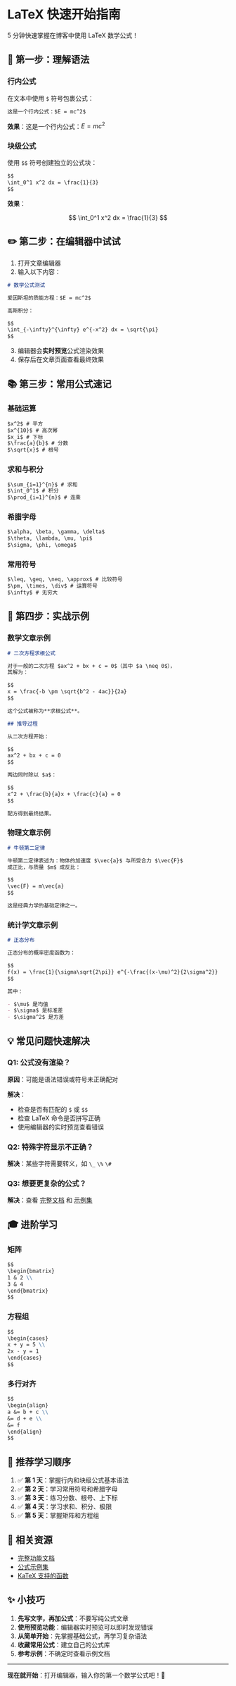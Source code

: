 # LaTeX 快速开始指南

5 分钟快速掌握在博客中使用 LaTeX 数学公式！

## 🚀 第一步：理解语法

### 行内公式

在文本中使用 `$` 符号包裹公式：

```markdown
这是一个行内公式：$E = mc^2$
```

**效果**：这是一个行内公式：$E = mc^2$

### 块级公式

使用 `$$` 符号创建独立的公式块：

```markdown
$$
\int_0^1 x^2 dx = \frac{1}{3}
$$
```

**效果**：

$$
\int_0^1 x^2 dx = \frac{1}{3}
$$

## ✏️ 第二步：在编辑器中试试

1. 打开文章编辑器
2. 输入以下内容：

```markdown
# 数学公式测试

爱因斯坦的质能方程：$E = mc^2$

高斯积分：

$$
\int_{-\infty}^{\infty} e^{-x^2} dx = \sqrt{\pi}
$$
```

3. 编辑器会**实时预览**公式渲染效果
4. 保存后在文章页面查看最终效果

## 📚 第三步：常用公式速记

### 基础运算

```markdown
$x^2$ # 平方
$x^{10}$ # 高次幂
$x_i$ # 下标
$\frac{a}{b}$ # 分数
$\sqrt{x}$ # 根号
```

### 求和与积分

```markdown
$\sum_{i=1}^{n}$ # 求和
$\int_0^1$ # 积分
$\prod_{i=1}^{n}$ # 连乘
```

### 希腊字母

```markdown
$\alpha, \beta, \gamma, \delta$
$\theta, \lambda, \mu, \pi$
$\sigma, \phi, \omega$
```

### 常用符号

```markdown
$\leq, \geq, \neq, \approx$ # 比较符号
$\pm, \times, \div$ # 运算符号
$\infty$ # 无穷大
```

## 🎯 第四步：实战示例

### 数学文章示例

```markdown
# 二次方程求根公式

对于一般的二次方程 $ax^2 + bx + c = 0$（其中 $a \neq 0$），
其解为：

$$
x = \frac{-b \pm \sqrt{b^2 - 4ac}}{2a}
$$

这个公式被称为**求根公式**。

## 推导过程

从二次方程开始：

$$
ax^2 + bx + c = 0
$$

两边同时除以 $a$：

$$
x^2 + \frac{b}{a}x + \frac{c}{a} = 0
$$

配方得到最终结果。
```

### 物理文章示例

```markdown
# 牛顿第二定律

牛顿第二定律表述为：物体的加速度 $\vec{a}$ 与所受合力 $\vec{F}$
成正比，与质量 $m$ 成反比：

$$
\vec{F} = m\vec{a}
$$

这是经典力学的基础定律之一。
```

### 统计学文章示例

```markdown
# 正态分布

正态分布的概率密度函数为：

$$
f(x) = \frac{1}{\sigma\sqrt{2\pi}} e^{-\frac{(x-\mu)^2}{2\sigma^2}}
$$

其中：

- $\mu$ 是均值
- $\sigma$ 是标准差
- $\sigma^2$ 是方差
```

## 💡 常见问题快速解决

### Q1: 公式没有渲染？

**原因**：可能是语法错误或符号未正确配对

**解决**：

- 检查是否有匹配的 `$` 或 `$$`
- 检查 LaTeX 命令是否拼写正确
- 使用编辑器的实时预览查看错误

### Q2: 特殊字符显示不正确？

**解决**：某些字符需要转义，如 `\_` `\%` `\#`

### Q3: 想要更复杂的公式？

**解决**：查看 [完整文档](./README.md) 和 [示例集](./EXAMPLES.md)

## 🎓 进阶学习

### 矩阵

```markdown
$$
\begin{bmatrix}
1 & 2 \\
3 & 4
\end{bmatrix}
$$
```

### 方程组

```markdown
$$
\begin{cases}
x + y = 5 \\
2x - y = 1
\end{cases}
$$
```

### 多行对齐

```markdown
$$
\begin{align}
a &= b + c \\
&= d + e \\
&= f
\end{align}
$$
```

## 📖 推荐学习顺序

1. ✅ **第 1 天**：掌握行内和块级公式基本语法
2. ✅ **第 2 天**：学习常用符号和希腊字母
3. ✅ **第 3 天**：练习分数、根号、上下标
4. ✅ **第 4 天**：学习求和、积分、极限
5. ✅ **第 5 天**：掌握矩阵和方程组

## 🔗 相关资源

- [完整功能文档](./README.md)
- [公式示例集](./EXAMPLES.md)
- [KaTeX 支持的函数](https://katex.org/docs/supported.html)

## ✨ 小技巧

1. **先写文字，再加公式**：不要写纯公式文章
2. **使用预览功能**：编辑器实时预览可以即时发现错误
3. **从简单开始**：先掌握基础公式，再学习复杂语法
4. **收藏常用公式**：建立自己的公式库
5. **参考示例**：不确定时查看示例文档

---

**现在就开始**：打开编辑器，输入你的第一个数学公式吧！🎉

